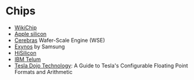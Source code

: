 # Chips
* [WikiChip](https://en.wikichip.org/wiki/WikiChip)
* [Apple silicon](https://en.wikipedia.org/wiki/Apple_silicon)
* [Cerebras](https://en.wikipedia.org/wiki/Cerebras) Wafer-Scale Engine (WSE)
* [Exynos](https://en.wikipedia.org/wiki/Exynos) by Samsung
* [HiSilicon](https://en.wikipedia.org/wiki/HiSilicon)
* [IBM Telum](https://en.wikipedia.org/wiki/IBM_Telum_(microprocessor))
* [Tesla Dojo Technology](https://cdn.motor1.com/pdf-files/535242876-tesla-dojo-technology.pdf): A Guide to Tesla's Configurable Floating Point Formats and Arithmetic
